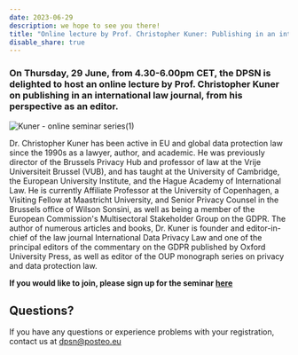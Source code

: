 ```yaml
---
date: 2023-06-29
description: we hope to see you there!
title: "Online lecture by Prof. Christopher Kuner: Publishing in an international law journal: the editor’s perspective"
disable_share: true
---
```



### **On Thursday, 29 June, from 4.30-6.00pm CET,  the DPSN is delighted to host an online lecture by Prof. Christopher Kuner on publishing in an international law journal, from his perspective as an editor.** ### 

![Kuner - online seminar series(1)](https://github.com/dataprotectionscholarsnetwork/dataprotectionscholarsnetwork.github.io/assets/116156905/af3ee140-70db-4574-9473-51eb26abcf0c)


Dr. Christopher Kuner has been active in EU and global data protection law since the 1990s as a lawyer, author, and academic. He was previously director of the Brussels Privacy Hub and professor of law at the Vrije Universiteit Brussel (VUB), and has taught at the University of Cambridge, the European University Institute, and the Hague Academy of International Law. He is currently Affiliate Professor at the University of Copenhagen, a Visiting Fellow at Maastricht University, and Senior Privacy Counsel in the Brussels office of Wilson Sonsini, as well as being a member of the European Commission's Multisectoral Stakeholder Group on the GDPR. The author of numerous articles and books, Dr. Kuner is founder and editor-in-chief of the law journal International Data Privacy Law and one of the principal editors of the commentary on the GDPR published by Oxford University Press, as well as editor of the OUP monograph series on privacy and data protection law.

**If you would like to join, please sign up for the seminar [here](https://tinyurl.com/4uyep97y)**



## Questions? ##

If you have any questions or experience problems with your registration, contact us at dpsn@posteo.eu


